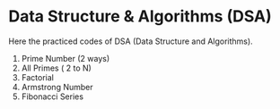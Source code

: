 # Data Structure & Algorithms (DSA)
Here the practiced codes of DSA (Data Structure and Algorithms).

1. Prime Number (2 ways)
2. All Primes ( 2 to N)
3. Factorial
4. Armstrong Number
5. Fibonacci Series
